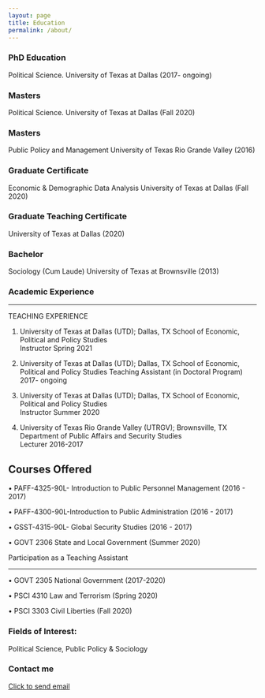 ```yaml
---
layout: page
title: Education
permalink: /about/
---
```



### PhD Education
Political Science. University of Texas at Dallas (2017- ongoing)

### Masters
Political Science. University of Texas at Dallas (Fall 2020)

### Masters
Public Policy and Management University of Texas Rio Grande Valley (2016)

### Graduate Certificate
Economic & Demographic Data Analysis University of Texas at Dallas (Fall 2020)

### Graduate Teaching Certificate
University of Texas at Dallas (2020)

### Bachelor
Sociology (Cum Laude) University of Texas at Brownsville (2013)

### Academic Experience
---
TEACHING EXPERIENCE 
 
1. University of Texas at Dallas (UTD); Dallas, TX School of Economic, Political and Policy Studies          
Instructor         Spring 2021

2. University of Texas at Dallas (UTD); Dallas, TX School of Economic, Political and Policy Studies
Teaching Assistant (in Doctoral Program)                2017- ongoing 
 
3. University of Texas at Dallas (UTD); Dallas, TX School of Economic, Political and Policy Studies          
Instructor         Summer 2020 
 
4. University of Texas Rio Grande Valley (UTRGV); Brownsville, TX Department of Public Affairs and Security Studies  
Lecturer         2016-2017 
 
 
Courses Offered   
---
• PAFF-4325-90L- Introduction to Public Personnel Management (2016 - 2017) 

• PAFF-4300-90L-Introduction to Public Administration        (2016 - 2017) 

• GSST-4315-90L- Global Security Studies                     (2016 - 2017) 

• GOVT 2306 State and Local Government                       (Summer 2020) 


 Participation as a Teaching Assistant

---

• GOVT 2305 National Government             (2017-2020)

• PSCI   4310  Law and Terrorism           (Spring 2020) 

• PSCI   3303 Civil Liberties              (Fall 2020) 

### Fields of Interest:
Political Science, Public Policy & Sociology


### Contact me

[Click to send email](mailto:cxg172030@utdallas.edu)
